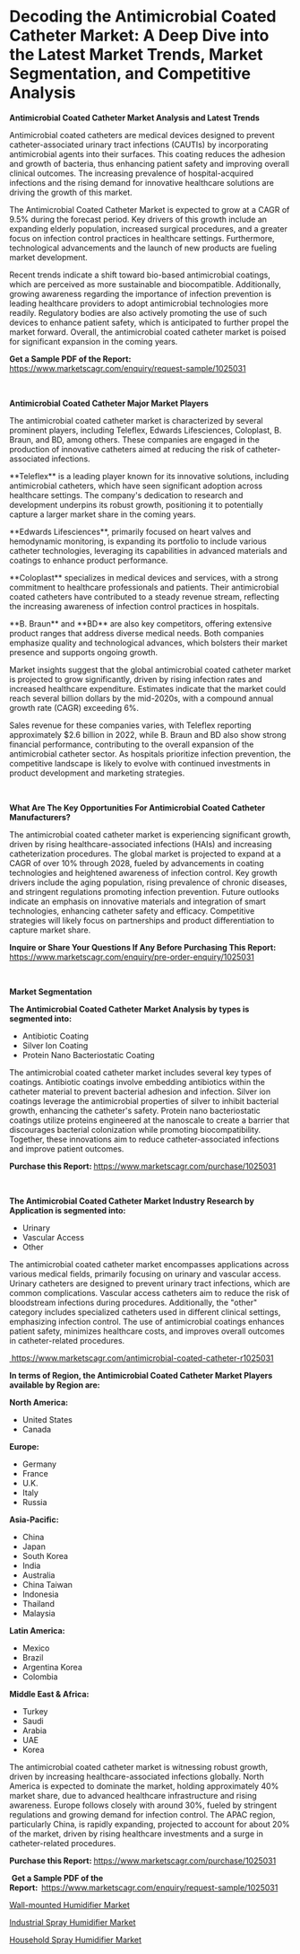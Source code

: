 <p><h1>Decoding the Antimicrobial Coated Catheter Market: A Deep Dive into the Latest Market Trends, Market Segmentation, and Competitive Analysis</h1></p><p><strong>Antimicrobial Coated Catheter Market Analysis and Latest Trends</strong></p>
<p><p>Antimicrobial coated catheters are medical devices designed to prevent catheter-associated urinary tract infections (CAUTIs) by incorporating antimicrobial agents into their surfaces. This coating reduces the adhesion and growth of bacteria, thus enhancing patient safety and improving overall clinical outcomes. The increasing prevalence of hospital-acquired infections and the rising demand for innovative healthcare solutions are driving the growth of this market.</p><p>The Antimicrobial Coated Catheter Market is expected to grow at a CAGR of 9.5% during the forecast period. Key drivers of this growth include an expanding elderly population, increased surgical procedures, and a greater focus on infection control practices in healthcare settings. Furthermore, technological advancements and the launch of new products are fueling market development. </p><p>Recent trends indicate a shift toward bio-based antimicrobial coatings, which are perceived as more sustainable and biocompatible. Additionally, growing awareness regarding the importance of infection prevention is leading healthcare providers to adopt antimicrobial technologies more readily. Regulatory bodies are also actively promoting the use of such devices to enhance patient safety, which is anticipated to further propel the market forward. Overall, the antimicrobial coated catheter market is poised for significant expansion in the coming years.</p></p>
<p><strong>Get a Sample PDF of the Report:&nbsp;</strong> <a href="https://www.marketscagr.com/enquiry/request-sample/1025031?utm_campaign=1869&utm_medium=2&utm_source=Github&utm_content=ia&utm_term=22032025&utm_id=antimicrobial-coated-catheter">https://www.marketscagr.com/enquiry/request-sample/1025031</a></p>
<p>&nbsp;</p>
<p><strong>Antimicrobial Coated Catheter Major Market Players</strong></p>
<p><p>The antimicrobial coated catheter market is characterized by several prominent players, including Teleflex, Edwards Lifesciences, Coloplast, B. Braun, and BD, among others. These companies are engaged in the production of innovative catheters aimed at reducing the risk of catheter-associated infections.</p><p>**Teleflex** is a leading player known for its innovative solutions, including antimicrobial catheters, which have seen significant adoption across healthcare settings. The company's dedication to research and development underpins its robust growth, positioning it to potentially capture a larger market share in the coming years.</p><p>**Edwards Lifesciences**, primarily focused on heart valves and hemodynamic monitoring, is expanding its portfolio to include various catheter technologies, leveraging its capabilities in advanced materials and coatings to enhance product performance.</p><p>**Coloplast** specializes in medical devices and services, with a strong commitment to healthcare professionals and patients. Their antimicrobial coated catheters have contributed to a steady revenue stream, reflecting the increasing awareness of infection control practices in hospitals.</p><p>**B. Braun** and **BD** are also key competitors, offering extensive product ranges that address diverse medical needs. Both companies emphasize quality and technological advances, which bolsters their market presence and supports ongoing growth.</p><p>Market insights suggest that the global antimicrobial coated catheter market is projected to grow significantly, driven by rising infection rates and increased healthcare expenditure. Estimates indicate that the market could reach several billion dollars by the mid-2020s, with a compound annual growth rate (CAGR) exceeding 6%.</p><p>Sales revenue for these companies varies, with Teleflex reporting approximately $2.6 billion in 2022, while B. Braun and BD also show strong financial performance, contributing to the overall expansion of the antimicrobial catheter sector. As hospitals prioritize infection prevention, the competitive landscape is likely to evolve with continued investments in product development and marketing strategies.</p></p>
<p>&nbsp;</p>
<p><strong>What Are The Key Opportunities For Antimicrobial Coated Catheter Manufacturers?</strong></p>
<p><p>The antimicrobial coated catheter market is experiencing significant growth, driven by rising healthcare-associated infections (HAIs) and increasing catheterization procedures. The global market is projected to expand at a CAGR of over 10% through 2028, fueled by advancements in coating technologies and heightened awareness of infection control. Key growth drivers include the aging population, rising prevalence of chronic diseases, and stringent regulations promoting infection prevention. Future outlooks indicate an emphasis on innovative materials and integration of smart technologies, enhancing catheter safety and efficacy. Competitive strategies will likely focus on partnerships and product differentiation to capture market share.</p></p>
<p><strong>Inquire or Share Your Questions If Any Before Purchasing This Report:</strong> <a href="https://www.marketscagr.com/enquiry/pre-order-enquiry/1025031?utm_campaign=1869&utm_medium=2&utm_source=Github&utm_content=ia&utm_term=22032025&utm_id=antimicrobial-coated-catheter">https://www.marketscagr.com/enquiry/pre-order-enquiry/1025031</a></p>
<p>&nbsp;</p>
<p><strong>Market Segmentation</strong></p>
<p><strong>The Antimicrobial Coated Catheter Market Analysis by types is segmented into:</strong></p>
<p><ul><li>Antibiotic Coating</li><li>Silver Ion Coating</li><li>Protein Nano Bacteriostatic Coating</li></ul></p>
<p><p>The antimicrobial coated catheter market includes several key types of coatings. Antibiotic coatings involve embedding antibiotics within the catheter material to prevent bacterial adhesion and infection. Silver ion coatings leverage the antimicrobial properties of silver to inhibit bacterial growth, enhancing the catheter's safety. Protein nano bacteriostatic coatings utilize proteins engineered at the nanoscale to create a barrier that discourages bacterial colonization while promoting biocompatibility. Together, these innovations aim to reduce catheter-associated infections and improve patient outcomes.</p></p>
<p><strong>Purchase this Report:&nbsp;</strong><a href="https://www.marketscagr.com/purchase/1025031?utm_campaign=1869&utm_medium=2&utm_source=Github&utm_content=ia&utm_term=22032025&utm_id=antimicrobial-coated-catheter">https://www.marketscagr.com/purchase/1025031</a></p>
<p>&nbsp;</p>
<p><strong>The Antimicrobial Coated Catheter Market Industry Research by Application is segmented into:</strong></p>
<p><ul><li>Urinary</li><li>Vascular Access</li><li>Other</li></ul></p>
<p><p>The antimicrobial coated catheter market encompasses applications across various medical fields, primarily focusing on urinary and vascular access. Urinary catheters are designed to prevent urinary tract infections, which are common complications. Vascular access catheters aim to reduce the risk of bloodstream infections during procedures. Additionally, the "other" category includes specialized catheters used in different clinical settings, emphasizing infection control. The use of antimicrobial coatings enhances patient safety, minimizes healthcare costs, and improves overall outcomes in catheter-related procedures.</p></p>
<p><a href="https://www.marketscagr.com/antimicrobial-coated-catheter-r1025031?utm_campaign=1869&utm_medium=2&utm_source=Github&utm_content=ia&utm_term=22032025&utm_id=antimicrobial-coated-catheter">&nbsp;https://www.marketscagr.com/antimicrobial-coated-catheter-r1025031</a></p>
<p><strong>In terms of Region, the Antimicrobial Coated Catheter Market Players available by Region are:</strong></p>
<p>
    <p> <strong> North America: </strong>
        <ul>
            <li>United States</li>
            <li>Canada</li>
        </ul>
        </p> 
    <p> <strong> Europe: </strong>
        <ul>
            <li>Germany</li>
            <li>France</li>
            <li>U.K.</li>
            <li>Italy</li>
            <li>Russia</li>
        </ul>
        </p> 
    <p> <strong> Asia-Pacific: </strong>
        <ul>
            <li>China</li>
            <li>Japan</li>
            <li>South Korea</li>
            <li>India</li>
            <li>Australia</li>
            <li>China Taiwan</li>
            <li>Indonesia</li>
            <li>Thailand</li>
            <li>Malaysia</li>
        </ul>
        </p> 
    <p> <strong> Latin America: </strong>
        <ul>
            <li>Mexico</li>
            <li>Brazil</li>
            <li>Argentina Korea</li>
            <li>Colombia</li>
        </ul>
        </p> 
    <p> <strong> Middle East & Africa: </strong>
        <ul>
            <li>Turkey</li>
            <li>Saudi</li>
            <li>Arabia</li>
            <li>UAE</li>
            <li>Korea</li>
        </ul>
    </p>
    </p>
<p><p>The antimicrobial coated catheter market is witnessing robust growth, driven by increasing healthcare-associated infections globally. North America is expected to dominate the market, holding approximately 40% market share, due to advanced healthcare infrastructure and rising awareness. Europe follows closely with around 30%, fueled by stringent regulations and growing demand for infection control. The APAC region, particularly China, is rapidly expanding, projected to account for about 20% of the market, driven by rising healthcare investments and a surge in catheter-related procedures.</p></p>
<p><strong>Purchase this Report: </strong><a href="https://www.marketscagr.com/purchase/1025031?utm_campaign=1869&utm_medium=2&utm_source=Github&utm_content=ia&utm_term=22032025&utm_id=antimicrobial-coated-catheter">https://www.marketscagr.com/purchase/1025031</a></p>
<p>&nbsp;<strong>Get a Sample PDF of the Report:&nbsp;&nbsp;</strong><a href="https://www.marketscagr.com/enquiry/request-sample/1025031?utm_campaign=1869&utm_medium=2&utm_source=Github&utm_content=ia&utm_term=22032025&utm_id=antimicrobial-coated-catheter">https://www.marketscagr.com/enquiry/request-sample/1025031</a></p>
<p><strong></strong></p>
<p><p><a href="https://github.com/ekerswenzlb0/Market-Research-Report-List-1/blob/main/wall-mounted-humidifier-market.md?utm_campaign=1869&utm_medium=2&utm_source=Github&utm_content=ia&utm_term=22032025&utm_id=antimicrobial-coated-catheter">Wall-mounted Humidifier Market</a></p><p><a href="https://github.com/provorikovar/Market-Research-Report-List-7/blob/main/industrial-spray-humidifier-market.md?utm_campaign=1869&utm_medium=2&utm_source=Github&utm_content=ia&utm_term=22032025&utm_id=antimicrobial-coated-catheter">Industrial Spray Humidifier Market</a></p><p><a href="https://github.com/CliffMedina6/Market-Research-Report-List-7/blob/main/household-spray-humidifier-market.md?utm_campaign=1869&utm_medium=2&utm_source=Github&utm_content=ia&utm_term=22032025&utm_id=antimicrobial-coated-catheter">Household Spray Humidifier Market</a></p></p>